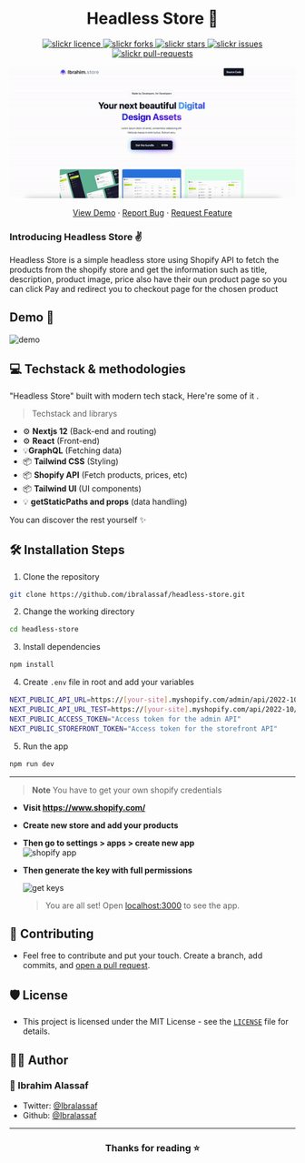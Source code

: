 <p align="center">

</p>
<h1 align="center">Headless Store 🛒</h1>

<p align="center">
<a href="https://github.com/ibralassaf/headless-store/blob/master/LICENSE" target="blank">
<img src="https://img.shields.io/github/license/saviomartin/slickr?style=flat-square" alt="slickr licence" />
</a>
<a href="https://github.com/ibralassaf/headless-store/fork" target="blank">
<img src="https://img.shields.io/github/forks/ibralassaf/headless-store?style=flat-square" alt="slickr forks"/>
</a>
<a href="https://github.com/ibralassaf/headless-store/stargazers" target="blank">
<img src="https://img.shields.io/github/stars/ibralassaf/headless-store?style=flat-square" alt="slickr stars"/>
</a>
<a href="https://github.com/ibralassaf/headless-store/issues" target="blank">
<img src="https://img.shields.io/github/issues/ibralassaf/headless-store?style=flat-square" alt="slickr issues"/>
</a>
<a href="https://github.com/ibralassaf/headless-store/pulls" target="blank">
<img src="https://img.shields.io/github/issues-pr/ibralassaf/headless-store?style=flat-square" alt="slickr pull-requests"/>
</a>

</p>

<p align="center"><img src="/public/headless-store-gif.gif" alt="headless-store gif" width="550" /></p>

<p align="center">
    <a href="https://link.ibas.dev/headstore">View Demo</a>
    ·
    <a href="https://github.com/ibralassaf/headless-store/issues/new/choose">Report Bug</a>
    ·
    <a href="https://github.com/ibralassaf/headless-store/issues/new/choose">Request Feature</a>
</p>

### Introducing Headless Store ✌️

Headless Store is a simple headless store using Shopify API to fetch the products from the shopify store and get the information such as title, description, product image, price also have their oun product page so you can click Pay and redirect you to checkout page for the chosen product

## Demo 🚀

<img src="https://i.imgur.com/3jcgJgj_d.webp?maxwidth=760&fidelity=grand" alt="demo">

## 💻 Techstack & methodologies

"Headless Store" built with modern tech stack, Here're some of it .

> Techstack and librarys

- ⚙️ **Nextjs 12** (Back-end and routing)
- ⚙️ **React** (Front-end)
- 💡**GraphQL** (Fetching data)
- 📦 **Tailwind CSS** (Styling)
- 📦 **Shopify API** (Fetch products, prices, etc)
- 📦 **Tailwind UI** (UI components)
- 💡 **getStaticPaths and props** (data handling)

You can discover the rest yourself ✨️

## 🛠️ Installation Steps

1. Clone the repository

```bash
git clone https://github.com/ibralassaf/headless-store.git
```

2. Change the working directory

```bash
cd headless-store
```

3. Install dependencies

```bash
npm install
```

4. Create `.env` file in root and add your variables

```bash
NEXT_PUBLIC_API_URL=https://[your-site].myshopify.com/admin/api/2022-10/graphql.json "For admin API"
NEXT_PUBLIC_API_URL_TEST=https://[your-site].myshopify.com/api/2022-10/graphql.json "For storefront API"
NEXT_PUBLIC_ACCESS_TOKEN="Access token for the admin API"
NEXT_PUBLIC_STOREFRONT_TOKEN="Access token for the storefront API"
```

5. Run the app

```bash
npm run dev
```

---

> **Note**
> You have to get your own shopify credentials

- **Visit https://www.shopify.com/**
- **Create new store and add your products**
- **Then go to settings > apps > create new app**
  <br/>
  <img src="https://i.imgur.com/x4XCMwG.png" alt="shopify app">
  <br/>
- **Then generate the key with full permissions**

  <img src="https://i.imgur.com/44ZAWh8.png" alt="get keys">
  <br/>

  > You are all set! Open [localhost:3000](http://localhost:3000/) to see the app.

## 🍰 Contributing

- Feel free to contribute and put your touch. Create a branch, add commits, and [open a pull request](https://github.com/ibralassaf/spotify-clone/compare).

## 🛡️ License

- This project is licensed under the MIT License - see the [`LICENSE`](LICENSE) file for details.

## 👨‍💻 Author

### 👤 Ibrahim Alassaf

- Twitter: [@Ibralassaf](https://twitter.com/Ibralassaf)
- Github: [@Ibralassaf](https://github.com/Ibralassaf)

---

<h3 align="center">
Thanks for reading ⭐️
</h3>
